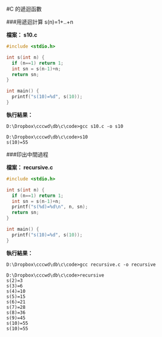 #C 的遞迴函數

###用遞迴計算 s(n)=1+..+n

**檔案： s10.c**

```c
#include <stdio.h>

int s(int n) {
  if (n==1) return 1;
  int sn = s(n-1)+n;
  return sn;
}

int main() {
  printf("s(10)=%d", s(10));
}
```

**執行結果：**

    D:\Dropbox\cccwd\db\c\code>gcc s10.c -o s10

    D:\Dropbox\cccwd\db\c\code>s10
    s(10)=55
###印出中間過程

**檔案： recursive.c**

```c
#include <stdio.h>

int s(int n) {
  if (n==1) return 1;
  int sn = s(n-1)+n;
  printf("s(%d)=%d\n", n, sn);
  return sn;
}

int main() {
  printf("s(10)=%d", s(10));
}
```

**執行結果：**

    D:\Dropbox\cccwd\db\c\code>gcc recursive.c -o recursive

    D:\Dropbox\cccwd\db\c\code>recursive
    s(2)=3
    s(3)=6
    s(4)=10
    s(5)=15
    s(6)=21
    s(7)=28
    s(8)=36
    s(9)=45
    s(10)=55
    s(10)=55